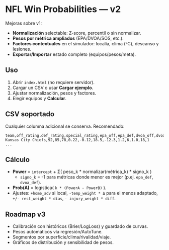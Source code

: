 # NFL Win Probabilities — v2

Mejoras sobre v1:
- **Normalización** selectable: Z-score, percentil o sin normalizar.
- **Pesos por métrica ampliados** (EPA/DVOA/SOS, etc.).
- **Factores contextuales** en el simulador: localía, clima (°C), descanso y lesiones.
- **Exportar/Importar** estado completo (equipos/pesos/meta).

## Uso
1. Abrir `index.html` (no requiere servidor).
2. Cargar un CSV o usar **Cargar ejemplo**.
3. Ajustar normalización, pesos y factores.
4. Elegir equipos y **Calcular**.

## CSV soportado
Cualquier columna adicional se conserva. Recomendado:
```
team,off_rating,def_rating,special_rating,epa_off,epa_def,dvoa_off,dvoa_def,sos,rest_days,injuries,temp_c,home
Kansas City Chiefs,92,85,78,0.22,-0.12,18.5,-12.3,1.2,6,1.0,18,1
...
```

## Cálculo
- **Power** = `intercept` + Σ( peso_k * normalizar(métrica_k) * signo_k )  
  - `signo_k` = -1 para métricas donde menor es mejor (p.ej. `epa_def`, `dvoa_def`).
- **Prob(A)** = logística( `k * (PowerA - PowerB)` ).
- Ajustes: `+home_adv` si local, `-temp_weight * Δ` para el menos adaptado, `+/- rest_weight * días`, `- injury_weight * diff`.

## Roadmap v3
- Calibración con históricos (Brier/LogLoss) y guardado de curvas.
- Pesos automáticos vía regresión/AutoTune.
- Segmentos por superficie/clima/rivalidad/viaje.
- Gráficos de distribución y sensibilidad de pesos.
